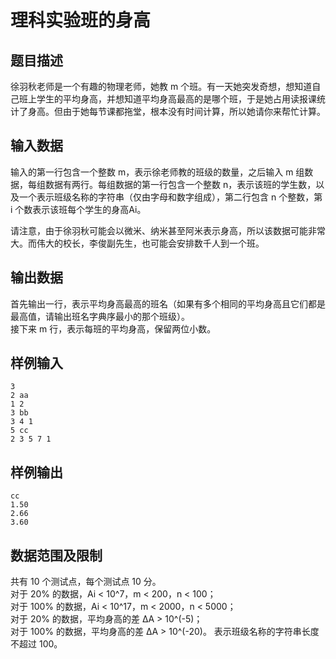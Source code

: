 # 理科实验班的身高
## 题目描述
徐羽秋老师是一个有趣的物理老师，她教 m 个班。有一天她突发奇想，想知道自己班上学生的平均身高，并想知道平均身高最高的是哪个班，于是她占用读报课统计了身高。但由于她每节课都拖堂，根本没有时间计算，所以她请你来帮忙计算。
	
## 输入数据

输入的第一行包含一个整数 m，表示徐老师教的班级的数量，之后输入 m 组数据，每组数据有两行。每组数据的第一行包含一个整数 n，表示该班的学生数，以及一个表示班级名称的字符串（仅由字母和数字组成），第二行包含 n 个整数，第 i 个数表示该班每个学生的身高Ai。

请注意，由于徐羽秋可能会以微米、纳米甚至阿米表示身高，所以该数据可能非常大。而伟大的校长，李俊副先生，也可能会安排数千人到一个班。

## 输出数据

首先输出一行，表示平均身高最高的班名（如果有多个相同的平均身高且它们都是最高值，请输出班名字典序最小的那个班级）。  
接下来 m 行，表示每班的平均身高，保留两位小数。

## 样例输入
```
3
2 aa
1 2
3 bb
3 4 1
5 cc
2 3 5 7 1
```
## 样例输出
```
cc
1.50
2.66
3.60
```
## 数据范围及限制
共有 10 个测试点，每个测试点 10 分。  
对于 20% 的数据，Ai < 10^7，m < 200，n < 100；  
对于 100% 的数据，Ai < 10^17，m < 2000，n < 5000；  
对于 20% 的数据，平均身高的差 ΔA > 10^(-5)；  
对于 100% 的数据，平均身高的差 ΔA > 10^(-20)。
表示班级名称的字符串长度不超过 100。
